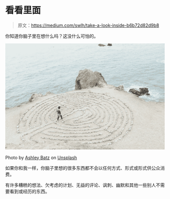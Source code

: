 # 看看里面

> 原文：<https://medium.com/swlh/take-a-look-inside-b6b72d82d9b8>

你知道你脑子里在想什么吗？这没什么可怕的。

![](img/d5023f40eab4c1253fe63dffc1505633.png)

Photo by [Ashley Batz](https://unsplash.com/@ashleybatz?utm_source=unsplash&utm_medium=referral&utm_content=creditCopyText) on [Unsplash](https://unsplash.com/search/photos/meditation?utm_source=unsplash&utm_medium=referral&utm_content=creditCopyText)

如果你和我一样，你脑子里想的很多东西都不会以任何方式、形式或形式供公众消费。

有许多糟糕的想法、欠考虑的计划、无益的评论、讽刺、幽默和其他一些别人不需要看到或经历的东西。